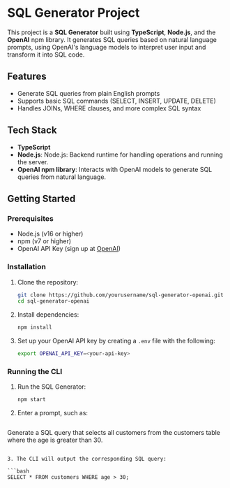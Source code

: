 # SQL Generator Project

This project is a **SQL Generator** built using **TypeScript**, **Node.js**, and the **OpenAI** npm library. It generates SQL queries based on natural language prompts, using OpenAI's language models to interpret user input and transform it into SQL code.

## Features

- Generate SQL queries from plain English prompts
- Supports basic SQL commands (SELECT, INSERT, UPDATE, DELETE)
- Handles JOINs, WHERE clauses, and more complex SQL syntax

## Tech Stack

- **TypeScript**
- **Node.js**: Node.js: Backend runtime for handling operations and running the server.
- **OpenAI npm library**: Interacts with OpenAI models to generate SQL queries from natural language.

## Getting Started

### Prerequisites

- Node.js (v16 or higher)
- npm (v7 or higher)
- OpenAI API Key (sign up at [OpenAI](https://beta.openai.com/signup))

### Installation

1. Clone the repository:

   ```bash
   git clone https://github.com/yourusername/sql-generator-openai.git
   cd sql-generator-openai
   ```
2. Install dependencies:

   ```bash
   npm install
   ```
3. Set up your OpenAI API key by creating a `.env` file with the following:

   ```bash
   export OPENAI_API_KEY=<your-api-key>
   ```

### Running the CLI

1. Run the SQL Generator:

   ```bash
   npm start
   ```

2. Enter a prompt, such as:

   ```bash
  Generate a SQL query that selects all customers from the customers table where the age is greater than 30.
   ```

3. The CLI will output the corresponding SQL query:

   ```bash
   SELECT * FROM customers WHERE age > 30;
   ```

